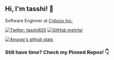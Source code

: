 ## Hi, I'm tasshi! 👋
Software Enginner at [Cybozu Inc.](https://github.com/cybozu)

[![Twitter: tasshi820](https://img.shields.io/twitter/follow/tasshi820?style=social)](https://twitter.com/tasshi820)
[![GitHub mshrtsr](https://img.shields.io/github/followers/mshrtsr?label=follow&style=social)](https://github.com/mshrtsr)
<!--
**mshrtsr/mshrtsr** is a ✨ _special_ ✨ repository because its `README.md` (this file) appears on your GitHub profile.

Here are some ideas to get you started:

- 🔭 I’m currently working on ...
- 🌱 I’m currently learning ...
- 👯 I’m looking to collaborate on ...
- 🤔 I’m looking for help with ...
- 💬 Ask me about ...
- 📫 How to reach me: ...
- 😄 Pronouns: ...
- ⚡ Fun fact: ...
-->

[![Anurag's github stats](https://github-readme-stats.vercel.app/api?username=mshrtsr&show_icons=true)](https://github.com/anuraghazra/github-readme-stats)

<!--
### The Stats over Last 30 Days (Powered by wakatime.com)
-->
<!--
https://wakatime.com/share
-->
<!--
| Languages :wrench:                                                                                                                          | Coding Activity :zap:                                                                                                                             |
| ------------------------------------------------------------------------------------------------------------------------------------------- | ------------------------------------------------------------------------------------------------------------------------------------------------- |
| [![Languages over Last 30 Days](https://wakatime.com/share/@tasshi/f2033692-bd6a-45a9-a156-a1a44b627721.png)](https://wakatime.com/@tasshi) | [![Coding Activity over Last 30 Days](https://wakatime.com/share/@tasshi/d1782c6b-b78d-4cf6-8326-c6b958d09bc6.png)](https://wakatime.com/@tasshi) |
-->

### Still have time? Check my Pinned Repos! :point_down:
